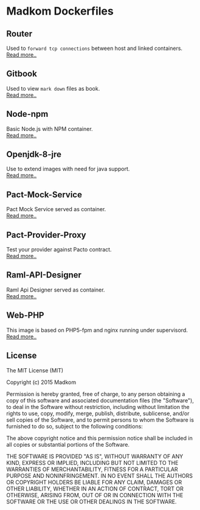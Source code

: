 Madkom Dockerfiles
==================

## Router

Used to `forward tcp connections` between host and linked containers.  
[Read more..](router/README.md)

## Gitbook

Used to view `mark down` files as book.      
[Read more..](gitbook/README.md)

## Node-npm

Basic Node.js with NPM container.  
[Read more..](node-npm/README.md)

## Openjdk-8-jre

Use to extend images with need for java support.  
[Read more..](openjdk-8-jre/README.md)

## Pact-Mock-Service

Pact Mock Service served as container.  
[Read more..](pack-mock-service/README.md)

## Pact-Provider-Proxy

Test your provider against Pacto contract.  
[Read more..](pact-provider-proxy/README.md)

## Raml-API-Designer

Raml Api Designer served as container.  
[Read more..](raml-api-designer/README.md)

## Web-PHP

This image is based on PHP5-fpm and nginx running under supervisord.  
[Read more..](web-php/README.md)


## License

The MIT License (MIT)

Copyright (c) 2015 Madkom

Permission is hereby granted, free of charge, to any person obtaining a copy
of this software and associated documentation files (the "Software"), to deal
in the Software without restriction, including without limitation the rights
to use, copy, modify, merge, publish, distribute, sublicense, and/or sell
copies of the Software, and to permit persons to whom the Software is
furnished to do so, subject to the following conditions:

The above copyright notice and this permission notice shall be included in all
copies or substantial portions of the Software.

THE SOFTWARE IS PROVIDED "AS IS", WITHOUT WARRANTY OF ANY KIND, EXPRESS OR
IMPLIED, INCLUDING BUT NOT LIMITED TO THE WARRANTIES OF MERCHANTABILITY,
FITNESS FOR A PARTICULAR PURPOSE AND NONINFRINGEMENT. IN NO EVENT SHALL THE
AUTHORS OR COPYRIGHT HOLDERS BE LIABLE FOR ANY CLAIM, DAMAGES OR OTHER
LIABILITY, WHETHER IN AN ACTION OF CONTRACT, TORT OR OTHERWISE, ARISING FROM,
OUT OF OR IN CONNECTION WITH THE SOFTWARE OR THE USE OR OTHER DEALINGS IN THE
SOFTWARE.

